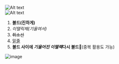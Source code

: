 ![Alt text](https://www.deepedu.ai/storage/env/light_logo.png)
<br>
![Alt text](https://www.deepedu.ai/storage/env/light_logo.png "DEEP:EDU")

1. __볼드(진하게)__  
2. _이탤릭체(기울여서)_    
3. ~~취소선~~  
4. <u>밑줄</u>  
5. __볼드 사이에 *기울어진 이탤랙*다시 볼드__(중복 활용도 가능)






![image](https://user-images.githubusercontent.com/75352728/182563078-c47bd292-d04a-4975-98ef-d90aed3d4d23.png)
